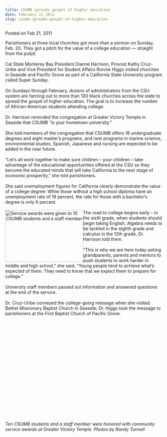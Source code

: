 ```yaml
---
title: CSUMB spreads gospel of higher education
date: February 21 2011
slug: csumb-spreads-gospel-of-higher-education
---
```





<span class="date">Posted on Feb 21, 2011    </span>
<p>Parishioners at three local churches got more than a sermon on
Sunday, Feb. 20. They got a pitch for the value of a college
education &#x2014; straight from the pulpit.<br>
<br>
Cal State Monterey Bay President Dianne Harrison, Provost Kathy
Cruz-Uribe and Vice President for Student Affairs Ronnie Higgs
visited churches in Seaside and Pacific Grove as part of a
California State University program called Super Sunday.<br>
<br>
On Sundays through February, dozens of administrators from the CSU
system are fanning out to more than 100 black churches across the
state to spread the gospel of higher education. The goal is to
increase the number of African-American students attending
college.<br>
<br>
Dr. Harrison reminded the congregation at Greater Victory Temple in
Seaside that CSUMB &#x201C;is your hometown university.&#x201D;<br>
<br>
She told members of the congregation that CSUMB offers 18
undergraduate degrees and eight master&#x2019;s programs, and new programs
in marine science, environmental studies, Spanish, Japanese and
nursing are expected to be added in the near future.<br>
<br>
&#x201C;Let&#x2019;s all work together to make sure children &#x2013; your children &#x2013;
take advantage of the educational opportunities offered at the CSU
so they become the educated minds that will take California to the
next stage of economic prosperity,&#x201D; she told parishioners.<br>
<br>
She said unemployment figures for California clearly demonstrate
the value of a college degree: While those without a high school
diploma have an unemployment rate of 19 percent, the rate for those
with a bachelor&#x2019;s degree is only 6 percent.<br>
<br>
<img alt="Service awards were given to 10 CSUMB students and a staff member" src="http://news.csumb.edu/sites/default/files/65/attachments/news/images/sunday_group.jpg" style="float:left; width:250px; height:166px">The road to college
begins early &#x2013; in the sixth grade, when students should begin
taking English. Algebra needs to be tackled in the eighth grade and
calculus in the 12th grade, Dr. Harrison told them.<br>
<br>
&#x201C;This is why we are here today asking grandparents, parents and
mentors to push students to work harder in middle and high school,&#x201D;
she said. &#x201C;Young people tend to achieve what&#x2019;s expected of them.
They need to know that we expect them to prepare for
college.&#x201D;<br>
<br>
University staff members passed out information and answered
questions at the end of the service.<br>
<br>
Dr. Cruz-Uribe conveyed the college-going message when she visited
Bethel Missionary Baptist Church in Seaside; Dr. Higgs took the
message to parishioners at the First Baptist Church of Pacific
Grove.</br></br></br></br></br></br></img></br></br></br></br></br></br></br></br></br></br></br></br></br></br></p>
<p><em>Ten CSUMB students and a staff member were honored with
community service awards at Greater Victory Temple. Photos by Randy
Tunnell</em><br>
&#xA0;</br></p>
<p><br>
&#xA0;</br></p>





